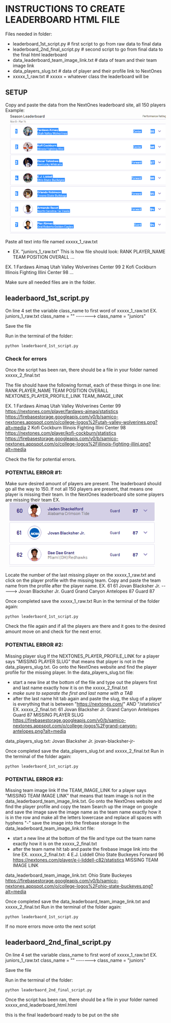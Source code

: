 # INSTRUCTIONS TO CREATE LEADERBOARD HTML FILE
Files needed in folder:
- leaderboard_1st_script.py                     # first script to go from raw data to final data
- leaderboard_2nd_final_script.py               # second script to go from final data to the final html leaderboard
- data_leaderboard_team_image_link.txt          # data of team and their team image link
- data_players_slug.txt                         # data of player and their profile link to NextOnes
- xxxxx_1_raw.txt                               # xxxxx = whatever class the leaderboard will be


## SETUP
Copy and paste the data from the NextOnes leaderboard site, all 150 players
Example:
![highlight_example](/images/highlight_example.png)

Paste all text into file named xxxxx_1_raw.txt
- EX. "juniors_1_raw.txt"
This is how file should look:
RANK
PLAYER_NAME
TEAM
POSITION
OVERALL
...

EX.
1
Fardaws Aimaq
Utah Valley Wolverines
Center
99
2
Kofi Cockburn
Illinois Fighting Illini
Center
98
...

Make sure all needed files are in the folder.

## leaderbaord_1st_script.py
On line 4 set the variable class_name to first word of xxxxx_1_raw.txt
EX.
juniors_1_raw.txt
class_name = ""     ------->    class_name = "juniors"

Save the file

Run in the terminal of the folder:
```shell
python leaderbaord_1st_script.py
```
### Check for errors
Once the script has been ran, there should be a file in your folder named xxxxx_2_final.txt

The file should have the following format, each of these things in one line:
RANK    PLAYER_NAME     TEAM    POSITION    OVERALL     NEXTONES_PLAYER_PROFILE_LINK    TEAM_IMAGE_LINK

EX.
1	Fardaws Aimaq	Utah Valley Wolverines	Center	99	https://nextones.com/player/fardaws-aimaq/statistics	https://firebasestorage.googleapis.com/v0/b/samico-nextones.appspot.com/o/college-logos%2Futah-valley-wolverines.png?alt=media
2	Kofi Cockburn	Illinois Fighting Illini	Center	98	https://nextones.com/player/kofi-cockburn/statistics	https://firebasestorage.googleapis.com/v0/b/samico-nextones.appspot.com/o/college-logos%2Fillinois-fighting-illini.png?alt=media

Check the file for potential errors.
### POTENTIAL ERROR #1:
Make sure desired amount of players are present. The leaderboard should go all the way to 150.
If not all 150 players are present, that means one player is missing their team.
In the NextOnes leaderboard site some players are missing their team
EX.
![missing_team_example](/images/missing_team_example.png)

Locate the number of the last missing player on the xxxxx_1_raw.txt and click on the player profile with the missing team. Copy and paste the team name from the profile after the player name.
EX.
61                                  61
Jovan Blacksher Jr.     ----->      Jovan Blacksher Jr.
Guard                               Grand Canyon Antelopes
87                                  Guard
                                    87

Once completed save the xxxxx_1_raw.txt
Run in the terminal of the folder again:
```shell
python leaderbaord_1st_script.py
```                             
Check the file again and if all the players are there and it goes to the desired amount move on and check for the next error.

### POTENTIAL ERROR #2:
Missing player slug
If the NEXTONES_PLAYER_PROFILE_LINK for a player says "MISSING PLAYER SLUG" that means that player is not in the data_players_slug.txt.
Go onto the NextOnes website and find the player profile for the missing player.
In the data_players_slug.txt file:
- start a new line at the bottom of the file and type out the players first and last name exactly how it is on the xxxxx_2_final.txt 
- *make sure to separate the first and last name with a TAB*
- after the last name hit tab again and paste the slug, the slug of a player is everything that is between "https://nextones.com/" AND "/statistics"
EX.
xxxxx_2_final.txt:
61	Jovan Blacksher Jr.	Grand Canyon Antelopes	Guard	87	MISSING PLAYER SLUG	https://firebasestorage.googleapis.com/v0/b/samico-nextones.appspot.com/o/college-logos%2Fgrand-canyon-antelopes.png?alt=media

data_players_slug.txt:
Jovan	Blacksher Jr.	jovan-blacksher-jr-

Once completed save the data_players_slug.txt and xxxxx_2_final.txt
Run in the terminal of the folder again:
```shell
python leaderbaord_1st_script.py
```

### POTENTIAL ERROR #3:
Missing  team image link
If the TEAM_IMAGE_LINK for a player says "MISSING TEAM IMAGE LINK" that means that team image is not in the data_leaderbaord_team_image_link.txt.
Go onto the NextOnes website and find the player profile and copy the team
Search up the image on google and save the image
save the image name as the team name exactly how it is in the row and make all the letters lowercase and replace all spaces with hyphens "-"
save the image into the firebase storage
In the data_leaderboard_team_image_link.txt file:
- start a new line at the bottom of the file and type out the team name exactly how it is on the xxxxx_2_final.txt 
- after the team name hit tab and paste the firebase image link into the line
EX.
xxxxx_2_final.txt:
4	E.J. Liddell	Ohio State Buckeyes	Forward	96	https://nextones.com/player/e-j-liddell-c82/statistics	MISSING TEAM IMAGE LINK

data_leaderboard_team_image_link.txt:
Ohio State Buckeyes	https://firebasestorage.googleapis.com/v0/b/samico-nextones.appspot.com/o/college-logos%2Fohio-state-buckeyes.png?alt=media

Once completed save the data_leaderboard_team_image_link.txt and xxxxx_2_final.txt
Run in the terminal of the folder again:
```shell
python leaderbaord_1st_script.py
```

If no more errors move onto the next script
## leaderbaord_2nd_final_script.py
On line 4 set the variable class_name to first word of xxxxx_1_raw.txt
EX.
juniors_1_raw.txt
class_name = ""     ------->    class_name = "juniors"

Save the file

Run in the terminal of the folder:
```shell
python leaderbaord_2nd_final_script.py
```
Once the script has been ran, there should be a file in your folder named xxxxx_end_leaderboard_html.html

this is the final leaderboard ready to be put on the site




